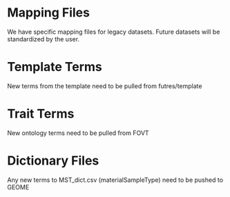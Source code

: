 # Mapping Files
We have specific mapping files for legacy datasets. Future datasets will be standardized by the user.

# Template Terms
New terms from the template need to be pulled from futres/template

# Trait Terms
New ontology terms need to be pulled from FOVT

# Dictionary Files
Any new terms to MST_dict.csv (materialSampleType) need to be pushed to GEOME
